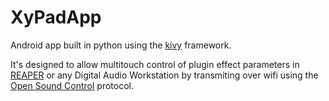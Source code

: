# XyPadApp

Android app built in python using the [kivy](https://kivy.org/) framework.

It's designed to allow multitouch control of plugin effect parameters in [REAPER](www.reaper.fm) or any Digital Audio Workstation by transmiting over wifi using the [Open Sound Control](http://opensoundcontrol.org/introduction-osc) protocol.
